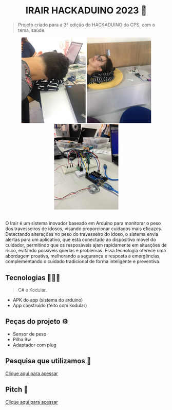 <h1 align="center"> IRAIR HACKADUINO 2023 🤖 </h1>

> Projeto criado para a 3ª edição do HACKADUINO do CPS, com o tema, saúde.  

<div align="center">
    <img width="200px" src="./images/Irair_image2.jpg"s></img>
    <img width="200px" src="./images/Irair_image1.jpg"></img>
    <img width="200px" src="./images/Irair_image3.jpg"></img>
</div>
<br>
    <p> O Irair é um sistema inovador baseado em Arduino para monitorar o peso dos travesseiros de idosos, visando proporcionar cuidados mais eficazes. Detectando alterações no peso do travesseiro do idoso, o sistema envia alertas para um aplicativo, que está conectado ao dispositivo móvel do cuidador, permitindo que os resposáveis ajam rapidamente em situações de risco, evitando possíveis quedas e problemas. Essa tecnologia oferece uma abordagem proativa, melhorando a segurança e resposta a emergências, complementando o cuidado tradicional de forma inteligente e preventiva.
    </p>

## Tecnologias 👨🏻‍💻
> C# e Kodular.

- APK do app (sistema do arduino)
- App construído (feito com kodular)

## Peças do projeto ⚙️
- Sensor de peso
- Pilha 9w
- Adaptador com plug

## Pesquisa que utilizamos 🔎
[Clique aqui para acessar](https://www.prefeitura.sp.gov.br/cidade/secretarias/saude/noticias/?p=345456)

## Pitch 🎤
[Clique aqui para acessar](https://www.youtube.com/watch?v=XJG82BEGwVQ)